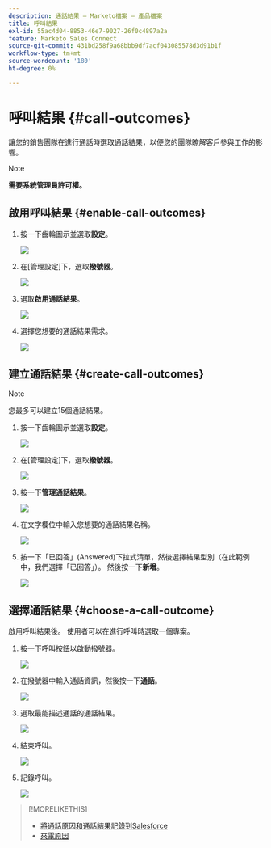 ```yaml
---
description: 通話結果 — Marketo檔案 — 產品檔案
title: 呼叫結果
exl-id: 55ac4d04-8853-46e7-9027-26f0c4897a2a
feature: Marketo Sales Connect
source-git-commit: 431bd258f9a68bbb9df7acf043085578d3d91b1f
workflow-type: tm+mt
source-wordcount: '180'
ht-degree: 0%

---
```


# 呼叫結果 {#call-outcomes}

讓您的銷售團隊在進行通話時選取通話結果，以便您的團隊瞭解客戶參與工作的影響。

>[!NOTE]
>
>**需要系統管理員許可權。**

## 啟用呼叫結果 {#enable-call-outcomes}

1. 按一下齒輪圖示並選取&#x200B;**設定**。

   ![](assets/call-outcomes-1.png)

1. 在[管理設定]下，選取&#x200B;**撥號器**。

   ![](assets/call-outcomes-2.png)

1. 選取&#x200B;**啟用通話結果**。

   ![](assets/call-outcomes-3.png)

1. 選擇您想要的通話結果需求。

   ![](assets/call-outcomes-4.png)

## 建立通話結果 {#create-call-outcomes}

>[!NOTE]
>
>您最多可以建立15個通話結果。

1. 按一下齒輪圖示並選取&#x200B;**設定**。

   ![](assets/call-outcomes-5.png)

1. 在[管理設定]下，選取&#x200B;**撥號器**。

   ![](assets/call-outcomes-6.png)

1. 按一下&#x200B;**管理通話結果**。

   ![](assets/call-outcomes-7.png)

1. 在文字欄位中輸入您想要的通話結果名稱。

   ![](assets/call-outcomes-8.png)

1. 按一下「已回答」(Answered)下拉式清單，然後選擇結果型別（在此範例中，我們選擇「已回答」）。 然後按一下&#x200B;**新增**。

   ![](assets/call-outcomes-9.png)

## 選擇通話結果 {#choose-a-call-outcome}

啟用呼叫結果後。 使用者可以在進行呼叫時選取一個專案。

1. 按一下呼叫按鈕以啟動撥號器。

   ![](assets/call-outcomes-10.png)

1. 在撥號器中輸入通話資訊，然後按一下&#x200B;**通話**。

   ![](assets/call-outcomes-11.png)

1. 選取最能描述通話的通話結果。

   ![](assets/call-outcomes-12.png)

1. 結束呼叫。

   ![](assets/call-outcomes-13.png)

1. 記錄呼叫。

   ![](assets/call-outcomes-14.png)

>[!MORELIKETHIS]
>
>* [將通話原因和通話結果記錄到Salesforce](/help/marketo/product-docs/marketo-sales-connect/phone/log-call-reasons-and-call-outcomes-to-salesforce.md)
>* [來電原因](/help/marketo/product-docs/marketo-sales-connect/phone/call-reasons.md)

